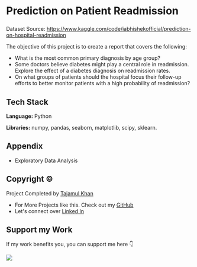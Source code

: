 # Prediction on Patient Readmission

###

Dataset Source: https://www.kaggle.com/code/iabhishekofficial/prediction-on-hospital-readmission

The objective of this project is to create a report that covers the following:

* What is the most common primary diagnosis by age group?
* Some doctors believe diabetes might play a central role in readmission. Explore the effect of a diabetes diagnosis on readmission rates.
* On what groups of patients should the hospital focus their follow-up efforts to better monitor patients with a high probability of readmission?
## Tech Stack

**Language:** Python

**Libraries:** numpy, pandas, seaborn, matplotlib, scipy, sklearn.

## Appendix

* Exploratory Data Analysis

## Copyright ©

Project Completed by [Tajamul Khan](https://github.com/tajamulk2)
* For More Projects like this. Check out my [GitHub](https://github.com/tajamulk2)
* Let's connect over [Linked In](https://www.linkedin.com/in/tajamulk2/)

## Support my Work

If my work benefits you, you can support me here 👇 

<a href="https://www.buymeacoffee.com/tajamulk2"><img src="https://img.buymeacoffee.com/button-api/?text=Buy me a Coffee&emoji=&slug=tajamulk2&button_colour=ffdd00&font_colour=000000&font_family=Bree&outline_colour=000000&coffee_colour=ffffff" /></a>  

